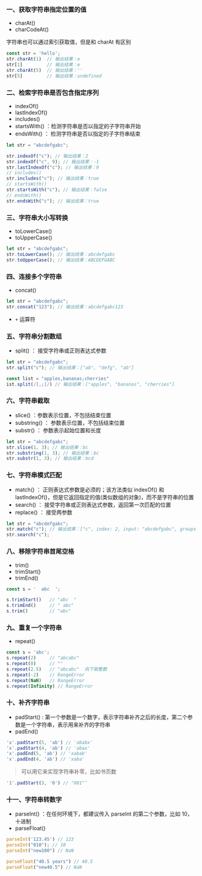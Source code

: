 ### 一、获取字符串指定位置的值

- charAt()
- charCodeAt()

字符串也可以通过索引获取值，但是和 charAt 有区别

```js
const str = 'hello';
str.charAt(1)  // 输出结果：e 
str[1]         // 输出结果：e 
str.charAt(5)  // 输出结果：'' 
str[5]         // 输出结果：undefined
```

### 二、检索字符串是否包含指定序列

- indexOf()
- lastIndexOf()
- includes()
- startsWith() ：检测字符串是否以指定的子字符串开始
- endsWith() ： 检测字符串是否以指定的子字符串结束

```js
let str = "abcdefgabc";

str.indexOf("c"); // 输出结果：2
str.indexOf("c", 9); // 输出结果：-1
str.lastIndexOf("c"); // 输出结果：9
// includes()
str.includes("c"); // 输出结果：true
// startsWith()
str.startsWith("c"); // 输出结果：false
// endsWith()
str.endsWith("c"); // 输出结果：true
```

### 三、字符串大小写转换

- toLowerCase()
- toUpperCase()

```js
let str = "abcdefgabc";
str.toLowerCase(); // 输出结果：abcdefgabc
str.toUpperCase(); // 输出结果：ABCDEFGABC
```

### 四、连接多个字符串

- concat()

```js
let str = "abcdefgabc";
str.concat("123"); // 输出结果：abcdefgabc123
``` 
- `+` 运算符

### 五、字符串分割数组

- split() ： 接受字符串或正则表达式参数

```js
let str = "abcdefgabc";
str.split("c"); // 输出结果：["ab", "defg", "ab"]

const list = "apples,bananas;cherries"
ist.split(/[,;]/) // 输出结果：["apples", "bananas", "cherries"]
```

### 六、字符串截取

- slice() ：参数表示位置，不包括结束位置
- substring() ： 参数表示位置，不包括结束位置
- substr() ： 参数表示起始位置和长度

```js
let str = "abcdefgabc";
str.slice(1, 3); // 输出结果：bc
str.substring(1, 3); // 输出结果：bc
str.substr(1, 3); // 输出结果：bcd
```

### 七、字符串模式匹配

- match() ： 正则表达式参数是必须的；该方法类似 indexOf() 和 lastIndexOf()，但是它返回指定的值(类似数组的对象)，而不是字符串的位置
- search() ： 接受字符串或正则表达式参数，返回第一次匹配的位置
- replace() ： 接受两参数

```js
let str = "abcdefgabc";
str.match("c"); // 输出结果：["c", index: 2, input: "abcdefgabc", groups: undefined]
str.search("c");
```

### 八、移除字符串首尾空格

- trim()
- trimStart()
- trimEnd()

```js
const s = '  abc  ';

s.trimStart()   // "abc  "
s.trimEnd()     // " abc"
s.trim()        // "abc"
```

### 九、重复一个字符串
- repeat()

```js
const s = 'abc';
s.repeat(2)     // "abcabc"
s.repeat(0)     // ""
s.repeat(2.5)   // "abcabc"  向下取整数
s.repeat(-2)    // RangeError
s.repeat(NaN)   // RangeError
s.repeat(Infinity) // RangeError
```

### 十、补齐字符串
- padStart() : 第一个参数是一个数字，表示字符串补齐之后的长度，第二个参数是一个字符串，表示用来补齐的字符串
- padEnd()

```js
'x'.padStart(5, 'ab') // 'ababx'
'x'.padStart(4, 'ab') // 'abax'
'x'.padEnd(5, 'ab') // 'xabab'
'x'.padEnd(4, 'ab') // 'xaba'
```
> 可以用它来实现字符串补零，比如书页数
```js
'1'.padStart(3, '0') // "001"‘
```

### 十一、字符串转数字

- parseInt() ：在任何环境下，都建议传入 parseInt 的第二个参数，比如 10，十进制
- parseFloat()

```js
parseInt('123.45') // 123
parseInt("010"); // 10
parseInt("new100") // NaN

parseFloat("40.5 years") // 40.5
parseFloat("new40.5") // NaN
```